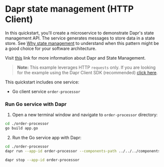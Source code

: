 # Dapr state management (HTTP Client)

In this quickstart, you'll create a microservice to demonstrate Dapr's state management API. The service generates messages to store data in a state store. See [Why state management](#why-state-management) to understand when this pattern might be a good choice for your software architecture.

Visit [this](https://docs.dapr.io/developing-applications/building-blocks/state-management/) link for more information about Dapr and State Management.

> **Note:** This example leverages HTTP `requests` only.  If you are looking for the example using the Dapr Client SDK (recommended) [click here](../sdk/).

This quickstart includes one service:

- Go client service `order-processor` 

### Run Go service with Dapr

1. Open a new terminal window and navigate to `order-processor` directory: 

<!-- STEP
name: Build Go file
-->

```bash
cd ./order-processor
go build app.go
```

<!-- END_STEP -->
2. Run the Go service app with Dapr: 

<!-- STEP
name: Run order-processor service
expected_stdout_lines:
  - '== APP == Getting Order:  "{\"orderId\":1}"'
  - '== APP == Getting Order:  "{\"orderId\":2}"'
  - "Exited App successfully"
expected_stderr_lines:
output_match_mode: substring
background: true
sleep: 15
-->
    
```bash
cd ./order-processor
dapr run --app-id order-processor --components-path ../../../components -- go run app.go
```

<!-- END_STEP -->

```bash
dapr stop --app-id order-processor
```
